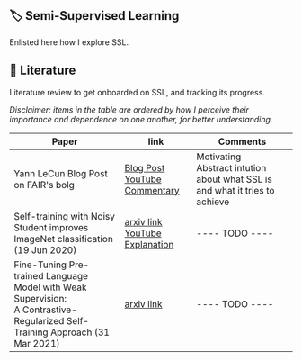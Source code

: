 
🏷️ Semi-Supervised Learning
-------------
Enlisted here how I explore SSL.

📰 Literature
-------------
Literature review to get onboarded on SSL, and tracking its progress.

 *Disclaimer: items in the table are ordered by how I perceive their importance and dependence on one another, for better understanding.*

| <div>  Paper </div> 	| link 	| Comments 	|
|-------	|------	|---------	|
|Yann LeCun Blog Post on FAIR's bolg| [Blog Post](https://ai.facebook.com/blog/self-supervised-learning-the-dark-matter-of-intelligence)<br/> [YouTube Commentary](https://www.youtube.com/watch?v=Ag1bw8MfHGQ&t=389s)	|	Motivating <br/> Abstract intution about what SSL is and what it tries to achieve |
|Self-training with Noisy Student improves <br/> ImageNet classification (19 Jun 2020) | [arxiv link](https://arxiv.org/pdf/1911.04252.pdf)<br/> [YouTube Explanation](https://www.youtube.com/watch?v=q7PjrmGNx5A&t=1499s)| ---- TODO ---- |
|Fine-Tuning Pre-trained Language Model with Weak Supervision:<br/> A Contrastive-Regularized Self-Training Approach (31 Mar 2021)| [arxiv link](https://arxiv.org/pdf/2010.07835.pdf) | ---- TODO ---- |




